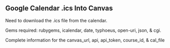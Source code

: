 Google Calendar .ics Into Canvas
------

Need to download the .ics file from the calendar.

Gems required: rubygems, icalendar, date, typhoeus, open-uri, json, & cgi.

Complete information for the canvas_url, api, api_token, course_id, & cal_file
